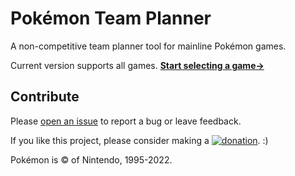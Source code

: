 # Pokémon Team Planner
A non-competitive team planner tool for mainline Pokémon games.

Current version supports all games. **[Start selecting a game→](https://richi3f.github.io/pokemon-team-planner/)**

## Contribute

Please [open an issue](https://github.com/richi3f/pokemon-team-planner/issues/new/choose) to report a bug or leave feedback.

If you like this project, please consider making a [![donation](https://img.shields.io/badge/donation%20via-PayPal-blue.svg)](https://www.paypal.com/donate/?hosted_button_id=33DEFPRGZM57Y&lc=US). :)

Pokémon is &copy; of Nintendo, 1995-2022.

